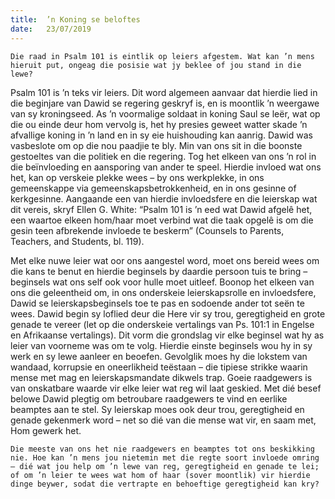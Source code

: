 ```yaml
---
title:  ’n Koning se beloftes
date:   23/07/2019
---
```


`Die raad in Psalm 101 is eintlik op leiers afgestem. Wat kan ’n mens hieruit put, ongeag die posisie wat jy beklee of jou stand in die lewe?` 

Psalm 101 is ’n teks vir leiers. Dit word algemeen aanvaar dat hierdie lied in die beginjare van Dawid se regering geskryf is, en is moontlik ’n weergawe van sy kroningseed. As ’n voormalige soldaat in koning Saul se leër, wat op die ou einde deur hom vervolg is, het hy presies geweet watter skade ’n afvallige koning in ’n land en in sy eie huishouding kan aanrig. Dawid was vasbeslote om op die nou paadjie te bly. Min van ons sit in die boonste gestoeltes van die politiek en die regering. Tog het elkeen van ons ’n rol in die beïnvloeding en aansporing van ander te speel. Hierdie invloed wat ons het, kan op verskeie plekke wees – by ons werkplekke, in ons gemeenskappe via gemeenskapsbetrokkenheid, en in ons gesinne of kerkgesinne. Aangaande een van hierdie invloedsfere en die leierskap wat dit vereis, skryf Ellen G. White: “Psalm 101 is ’n eed wat Dawid afgelê het, een waartoe elkeen hom/haar moet verbind wat die taak opgelê is om die gesin teen afbrekende invloede te beskerm” (Counsels to Parents, Teachers, and Students, bl. 119). 

Met elke nuwe leier wat oor ons aangestel word, moet ons bereid wees om die kans te benut en hierdie beginsels by daardie persoon tuis te bring – beginsels wat ons self ook voor hulle moet uitleef. Boonop het elkeen van ons die geleentheid om, in ons onderskeie leierskapsrolle en invloedsfere, Dawid se leierskapsbeginsels toe te pas en sodoende ander tot seën te wees. Dawid begin sy loflied deur die Here vir sy trou, geregtigheid en grote genade te vereer (let op die onderskeie vertalings van Ps. 101:1 in Engelse en Afrikaanse vertalings). Dit vorm die grondslag vir elke beginsel wat hy as leier van voorneme was om te volg. Hierdie einste beginsels wou hy in sy werk en sy lewe aanleer en beoefen. Gevolglik moes hy die lokstem van wandaad, korrupsie en oneerlikheid teëstaan – die tipiese strikke waarin mense met mag en leierskapsmandate dikwels trap. Goeie raadgewers is van onskatbare waarde vir elke leier wat reg wil laat geskied. Met dié besef belowe Dawid plegtig om betroubare raadgewers te vind en eerlike beamptes aan te stel. Sy leierskap moes ook deur trou, geregtigheid en genade gekenmerk word – net so dié van die mense wat vir, en saam met, Hom gewerk het. 

`Die meeste van ons het nie raadgewers en beamptes tot ons beskikking nie. Hoe kan ’n mens jou nietemin met die regte soort invloede omring – dié wat jou help om ’n lewe van reg, geregtigheid en genade te lei; of om ’n leier te wees wat hom of haar (sover moontlik) vir hierdie dinge beywer, sodat die vertrapte en behoeftige geregtigheid kan kry?`
